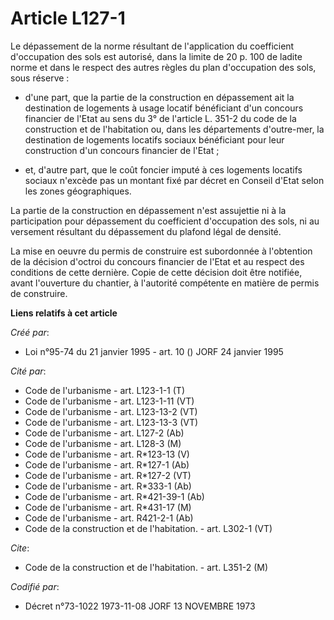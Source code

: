 # Article L127-1

Le dépassement de la norme résultant de l'application du coefficient d'occupation des sols est autorisé, dans la limite de 20
p. 100 de ladite norme et dans le respect des autres règles du plan d'occupation des sols, sous réserve :

- d'une part, que la partie de la construction en dépassement ait la destination de logements à usage locatif bénéficiant
d'un concours financier de l'Etat au sens du 3° de l'article L. 351-2 du code de la construction et de l'habitation ou, dans
les départements d'outre-mer, la destination de logements locatifs sociaux bénéficiant pour leur construction d'un concours
financier de l'Etat ;

- et, d'autre part, que le coût foncier imputé à ces logements locatifs sociaux n'excède pas un montant fixé par décret en
Conseil d'Etat selon les zones géographiques.

La partie de la construction en dépassement n'est assujettie ni à la participation pour dépassement du coefficient
d'occupation des sols, ni au versement résultant du dépassement du plafond légal de densité.

La mise en oeuvre du permis de construire est subordonnée à l'obtention de la décision d'octroi du concours financier de
l'Etat et au respect des conditions de cette dernière. Copie de cette décision doit être notifiée, avant l'ouverture du
chantier, à l'autorité compétente en matière de permis de construire.

**Liens relatifs à cet article**

_Créé par_:

  - Loi n°95-74 du 21 janvier 1995 - art. 10 () JORF 24 janvier 1995

_Cité par_:

  - Code de l'urbanisme - art. L123-1-1 (T)
  - Code de l'urbanisme - art. L123-1-11 (VT)
  - Code de l'urbanisme - art. L123-13-2 (VT)
  - Code de l'urbanisme - art. L123-13-3 (VT)
  - Code de l'urbanisme - art. L127-2 (Ab)
  - Code de l'urbanisme - art. L128-3 (M)
  - Code de l'urbanisme - art. R*123-13 (V)
  - Code de l'urbanisme - art. R*127-1 (Ab)
  - Code de l'urbanisme - art. R*127-2 (VT)
  - Code de l'urbanisme - art. R*333-1 (Ab)
  - Code de l'urbanisme - art. R*421-39-1 (Ab)
  - Code de l'urbanisme - art. R*431-17 (M)
  - Code de l'urbanisme - art. R421-2-1 (Ab)
  - Code de la construction et de l'habitation. - art. L302-1 (VT)

_Cite_:

  - Code de la construction et de l'habitation. - art. L351-2 (M)

_Codifié par_:

  - Décret n°73-1022 1973-11-08 JORF 13 NOVEMBRE 1973
